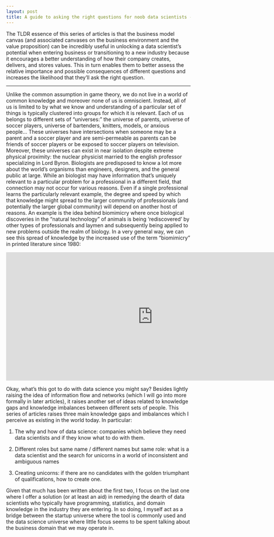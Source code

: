 ```yaml
---
layout: post
title: A guide to asking the right questions for noob data scientists - Part 1
---
```


The TLDR essence of this series of articles is that the business model canvas (and associated canvases on the business environment and the value proposition) can be incredibly useful in unlocking a data scientist’s potential when entering business or transitioning to a new industry because it encourages a better understanding of how their company creates, delivers, and stores values. This in turn enables them to better assess the relative importance and possible consequences of different questions and increases the likelihood that they’ll ask the right question. 

<hr>

Unlike the common assumption in game theory, we do not live in a world of common knowledge and moreover none of us is omniscient. Instead, all of us is limited to by what we know and understanding of a particular set of things is typically clustered into groups for which it is relevant. Each of us belongs to different sets of “universes:”  the universe of parents, universe of soccer players, universe of bartenders, knitters, models, or anxious people… These universes have intersections when someone may be a parent and a soccer player and are semi-permeable as parents can be friends of soccer players or be exposed to soccer players on television. Moreover, these universes can exist in near isolation despite extreme physical proximity: the nuclear physicist married to the english professor specializing in Lord Byron. Biologists are predisposed to know a lot more about the world’s organisms than engineers, designers, and the general public at large. While an biologist may have information that’s uniquely relevant to a particular problem for a professional in a different field, that connection may not occur for various reasons. Even if a single professional learns the particularly relevant example, the degree and speed by which that knowledge might spread to the larger community of professionals (and potentially the larger global community) will depend on another host of reasons. An example is the idea behind biomimicry where once biological discoveries in the “natural technology” of animals is being ‘rediscovered’ by other types of professionals and laymen and subsequently being applied to new problems outside the realm of biology. In a very general way, we can see this spread of knowledge by the increased use of the term “biomimicry” in printed literature since 1980:

<iframe name="ngram_chart" src="https://books.google.com/ngrams/interactive_chart?content=biomimicry&year_start=1980&year_end=2010&corpus=15&smoothing=3&share=&direct_url=t1%3B%2Cbiomimicry%3B%2Cc0" width="800" height="350" marginwidth="0" marginheight="0" hspace="0" vspace="0" frameborder="0" scrolling="no"> </iframe>

Okay, what’s this got to do with data science you might say? Besides lightly raising the idea of information flow and networks (which I will go into more formally in later articles), it raises another set of ideas related to knowledge gaps and knowledge imbalances between different sets of people. This series of articles raises three main knowledge gaps and imbalances which I perceive as existing in the world today. In particular:

1. The why and how of data science: companies which believe they need data scientists and if they know what to do with them.

2. Different roles but same name / different names but same role: what is a data scientist and the search for unicorns in a world of inconsistent and ambiguous names 

3. Creating unicorns: if there are no candidates with the golden triumphant of qualifications, how to create one.

Given that much has been written about the first two, I focus on the last one where I offer a solution (or at least an aid) in remedying the dearth of data scientists who typically have programming, statistics, and domain knowledge in the industry they are entering. In so doing, I myself act as a bridge between the startup universe where the tool is commonly used and the data science universe where little focus seems to be spent talking about the business domain that we may operate in.
